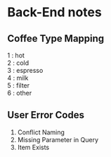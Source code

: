 # Back-End notes

## Coffee Type Mapping
1 : hot    
2 : cold        
3 : espresso         
4 : milk        
5 : filter        
6 : other       

## User Error Codes
1. Conflict Naming
2. Missing Parameter in Query
3. Item Exists

